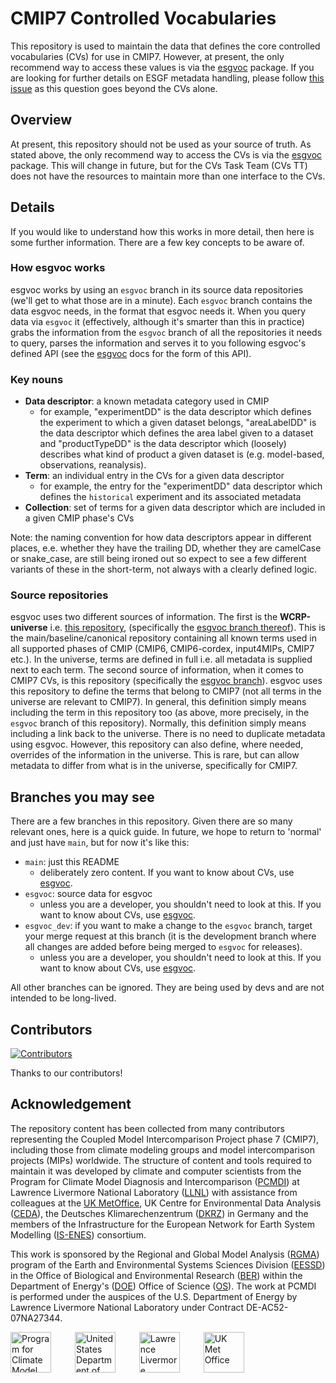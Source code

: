 # CMIP7 Controlled Vocabularies

This repository is used to maintain the data that defines
the core controlled vocabularies (CVs) for use in CMIP7.
However, at present, the only recommend way to access these values
is via the [esgvoc](https://esgf.github.io/esgf-vocab/) package.
If you are looking for further details on ESGF metadata handling,
please follow [this issue](https://github.com/WCRP-CMIP/cmip7-guidance/issues/35)
as this question goes beyond the CVs alone.

## Overview

At present, this repository should not be used as your source of truth.
As stated above, the only recommend way to access the CVs
is via the [esgvoc](https://esgf.github.io/esgf-vocab/) package.
This will change in future, but for the CVs Task Team (CVs TT)
does not have the resources to maintain more than one interface to the CVs.

## Details

If you would like to understand how this works in more detail,
then here is some further information.
There are a few key concepts to be aware of.

### How esgvoc works

esgvoc works by using an `esgvoc` branch in its source data repositories
(we'll get to what those are in a minute).
Each `esgvoc` branch contains the data esgvoc needs,
in the format that esgvoc needs it.
When you query data via `esgvoc` it 
(effectively, although it's smarter than this in practice)
grabs the information from the `esgvoc` branch of all the repositories it needs to query,
parses the information and serves it to you following esgvoc's defined API
(see the [esgvoc](https://esgf.github.io/esgf-vocab/) docs for the form of this API).

### Key nouns

- **Data descriptor**: a known metadata category used in CMIP
    - for example, 
      "experimentDD" is the data descriptor 
      which defines the experiment to which a given dataset belongs,
      "areaLabelDD" is the data descriptor 
      which defines the area label given to a dataset
      and "productTypeDD" is the data descriptor
      which (loosely) describes what kind of product a given dataset is
      (e.g. model-based, observations, reanalysis).
- **Term**: an individual entry in the CVs for a given data descriptor
    - for example, the entry for the "experimentDD" data descriptor 
      which defines the `historical` experiment and its associated metadata
- **Collection**: set of terms for a given data descriptor 
  which are included in a given CMIP phase's CVs

Note: the naming convention for how data descriptors appear in different places,
e.e. whether they have the trailing DD, whether they are camelCase or snake_case,
are still being ironed out so expect to see a few different variants of these in the short-term,
not always with a clearly defined logic.

### Source repositories

esgvoc uses two different sources of information.
The first is the **WCRP-universe** i.e. [this repository](https://github.com/WCRP-CMIP/WCRP-universe),
(specifically the [esgvoc branch thereof](https://github.com/WCRP-CMIP/WCRP-universe/tree/esgvoc)).
This is the main/baseline/canonical repository containing all known terms used in all supported phases of CMIP
(CMIP6, CMIP6-cordex, input4MIPs, CMIP7 etc.).
In the universe, terms are defined in full i.e. all metadata is supplied next to each term.
The second source of information, when it comes to CMIP7 CVs, is this repository
(specifically the [esgvoc branch](https://github.com/WCRP-CMIP/CMIP7-CVs/tree/esgvoc)).
esgvoc uses this repository to define the terms that belong to CMIP7
(not all terms in the universe are relevant to CMIP7).
In general, this definition simply means including the term in this repository too
(as above, more precisely, in the `esgvoc` branch of this repository).
Normally, this definition simply means including a link back to the universe.
There is no need to duplicate metadata using esgvoc.
However, this repository can also define, where needed, overrides of the information in the universe.
This is rare, but can allow metadata to differ from what is in the universe, specifically for CMIP7.

## Branches you may see

There are a few branches in this repository.
Given there are so many relevant ones, here is a quick guide.
In future, we hope to return to 'normal' and just have `main`,
but for now it's like this:

- `main`: just this README
    - deliberately zero content. 
      If you want to know about CVs,
      use [esgvoc](https://esgf.github.io/esgf-vocab/).
- `esgvoc`: source data for esgvoc
    - unless you are a developer, you shouldn't need to look at this.
      If you want to know about CVs,
      use [esgvoc](https://esgf.github.io/esgf-vocab/).
- `esgvoc_dev`: if you want to make a change to the `esgvoc` branch,
  target your merge request at this branch
  (it is the development branch where all changes are added
  before being merged to `esgvoc` for releases).
    - unless you are a developer, you shouldn't need to look at this.
      If you want to know about CVs,
      use [esgvoc](https://esgf.github.io/esgf-vocab/).

All other branches can be ignored.
They are being used by devs and are not intended to be long-lived.

## Contributors

[![Contributors](https://contrib.rocks/image?repo=WCRP-CMIP/CMIP7-CVs)](https://github.com/WCRP-CMIP/CMIP7-CVs/graphs/contributors)

Thanks to our contributors!

## Acknowledgement

<!---Horribly out of date, but I guess not worth worrying about for now-->
The repository content has been collected from many contributors representing the Coupled Model Intercomparison Project phase 7 (CMIP7), 
including those from climate modeling groups and model intercomparison projects (MIPs) worldwide.
The structure of content and tools required to maintain it 
was developed by climate and computer scientists from the Program for Climate Model Diagnosis and Intercomparison ([PCMDI](https://pcmdi.llnl.gov/)) 
at Lawrence Livermore National Laboratory ([LLNL](https://www.llnl.gov/)) 
with assistance from colleagues at the [UK MetOffice](https://www.metoffice.gov.uk/), 
UK Centre for Environmental Data Analysis ([CEDA](https://www.ceda.ac.uk/)), 
the Deutsches Klimarechenzentrum ([DKRZ](https://www.dkrz.de/en/)) in Germany 
and the members of the Infrastructure for the European Network for Earth System Modelling ([IS-ENES](https://is.enes.org/)) consortium.

This work is sponsored by the Regional and Global Model Analysis ([RGMA](https://climatemodeling.science.energy.gov/program/regional-global-model-analysis)) 
program of the Earth and Environmental Systems Sciences Division ([EESSD](https://science.osti.gov/ber/Research/eessd)) 
in the Office of Biological and Environmental Research ([BER](https://science.osti.gov/ber)) within the Department of Energy's ([DOE](https://www.energy.gov/)) 
Office of Science ([OS](https://science.osti.gov/)). 
The work at PCMDI is performed under the auspices of the U.S. Department of Energy by Lawrence Livermore National Laboratory under Contract DE-AC52-07NA27344.

<p>
    <img src="https://pcmdi.github.io/assets/PCMDI/100px-PCMDI-Logo-NoText-square-png8.png"
         width="65"
         style="margin-right: 30px"
         title="Program for Climate Model Diagnosis and Intercomparison"
         alt="Program for Climate Model Diagnosis and Intercomparison"
    >&nbsp;
    <img src="https://pcmdi.github.io/assets/DOE/480px-DOE_Seal_Color.png"
         width="65"
         style="margin-right: 30px"
         title="United States Department of Energy"
         alt="United States Department of Energy"
    >&nbsp;
    <img src="https://pcmdi.github.io/assets/LLNL/212px-LLNLiconPMS286-WHITEBACKGROUND.png"
         width="65"
         style="margin-right: 30px"
         title="Lawrence Livermore National Laboratory"
         alt="Lawrence Livermore National Laboratory"
    >&nbsp;
    <img src="https://pcmdi.github.io/assets/MetOffice/100px-Met_Office_LogoBLACK.png"
         width="65"
         style="margin-right: 30px"
         title="UK Met Office"
         alt="UK Met Office"
    >
</p>
